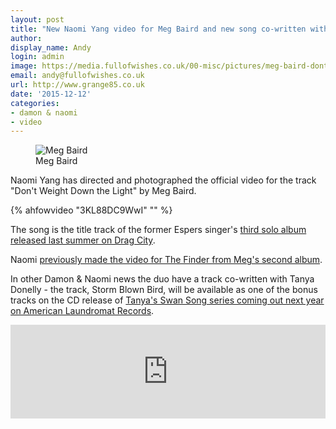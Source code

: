 ```yaml
---
layout: post
title: "New Naomi Yang video for Meg Baird and new song co-written with Tanya Donelly"
author:
display_name: Andy
login: admin
image: https://media.fullofwishes.co.uk/00-misc/pictures/meg-baird-dont-weigh-down-the-light.jpg
email: andy@fullofwishes.co.uk
url: http://www.grange85.co.uk
date: '2015-12-12'
categories:
- damon & naomi
- video
---
```

<figure class="caption aligncenter"><img src="https://media.fullofwishes.co.uk/00-misc/pictures/meg-baird-dont-weigh-down-the-light.jpg" alt="Meg Baird" /><figcaption class="caption-text">Meg Baird</figcaption></figure>
<p class="lead">Naomi Yang has directed and photographed the official video for the track "Don't Weight Down the Light" by Meg Baird.</p>

{% ahfowvideo "3KL88DC9WwI" "" %}

<p>The song is the title track of the former Espers singer's <a href="http://www.dragcity.com/products/don-t-weigh-down-the-light">third solo album released last summer on Drag City</a>.</p>
<p>Naomi <a href="/2011/11/07/extracurricular-naomi-yang-video-maker/">previously made the video for The Finder from Meg's second album</a>.</p>

<p class="lead">In other Damon & Naomi news the duo have a track co-written with Tanya Donelly - the track, Storm Blown Bird, will be available as one of the bonus tracks on the CD release of <a href="http://alr-music.com/tanyadonelly/">Tanya's Swan Song series coming out next year on American Laundromat Records</a>.</p>
<iframe width="100%" scrolling="no" frameborder="no" src="https://w.soundcloud.com/player/?url=https%3A//api.soundcloud.com/tracks/235746031&color=ff5500&auto_play=false&hide_related=false&show_comments=true&show_user=true&show_reposts=false"></iframe>
